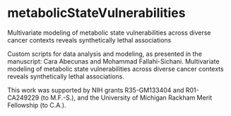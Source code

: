 # metabolicStateVulnerabilities
Multivariate modeling of metabolic state vulnerabilities across diverse cancer contexts reveals synthetically lethal associations

Custom scripts for data analysis and modeling, as presented in the manuscript: Cara Abecunas and Mohammad Fallahi-Sichani. Multivariate modeling of metabolic state vulnerabilities across diverse cancer contexts reveals synthetically lethal associations.

This work was supported by NIH grants R35-GM133404 and R01-CA249229 (to M.F.-S.), and the University of Michigan Rackham Merit Fellowship (to C.A.).
